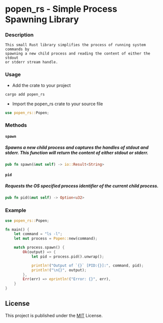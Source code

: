 # popen_rs - Simple Process Spawning Library

### Description

```
This small Rust library simplifies the process of running system commands by 
spawning a new child process and reading the content of either the stdout 
or stderr stream handle.
```

### Usage

- Add the crate to your project
```bash
cargo add popen_rs
```

- Import the popen_rs crate to your source file

```rust
use popen_rs::Popen;
```

### Methods

#### `spawn`

##### Spawns a new child process and captures the handles of stdout and stderr. This function will return the content of either stdout or stderr.


```rust
pub fn spawn(&mut self) -> io::Result<String>
```

#### `pid`
##### Requests the OS specified process identifier of the current child process.

```rust
pub fn pid(&mut self) -> Option<u32>
```


### Example
```rust
use popen_rs::Popen;

fn main() {
    let command = "ls -l";
    let mut process = Popen::new(command);

    match process.spawn() {
        Ok(output) => {
            let pid = process.pid().unwrap();

            println!("Output of `{}` [PID:{}]:", command, pid);
            println!("\n{}", output);
        },
        Err(err) => eprintln!("Error: {}", err),
    }
}
```

## License
This project is published under the [MIT](https://github.com/f42h/popen_rs/blob/master/LICENSE) License. 